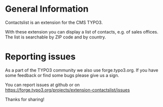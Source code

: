 General Information
============

Contactslist is an extension for the CMS TYPO3. 

With these extension you can display a list of contacts, e.g. of sales offices.
The list is searchable by ZIP code and by country.



Reporting issues
===========

As a part of the TYPO3 community we also use forge.typo3.org. If you have some feedback or find some bugs please give us a sign.

You can report issues at github or on https://forge.typo3.org/projects/extension-contactslist/issues

Thanks for sharing!
